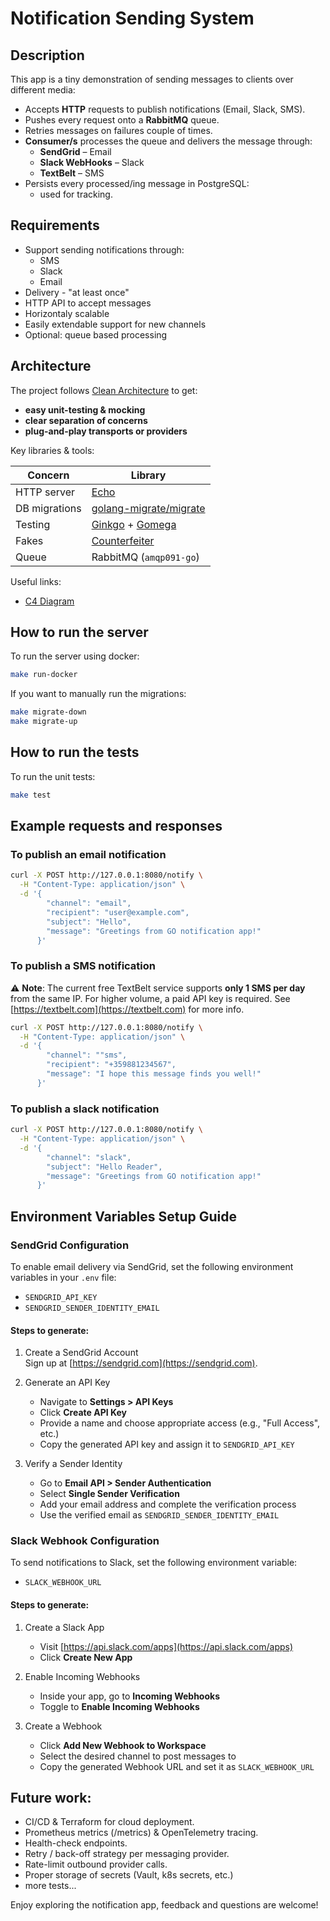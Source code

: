 # Notification Sending System

## Description
This app is a tiny demonstration of sending messages to clients over different media:
* Accepts **HTTP** requests to publish notifications (Email, Slack, SMS).  
* Pushes every request onto a **RabbitMQ** queue.
* Retries messages on failures couple of times. 
* **Consumer/s** processes the queue and delivers the message through:
  * **SendGrid** – Email  
  * **Slack WebHooks** – Slack  
  * **TextBelt** – SMS  
* Persists every processed/ing message in PostgreSQL:
  * used for tracking.  

## Requirements
- Support sending notifications through:
  - SMS
  - Slack
  - Email
- Delivery - "at least once"
- HTTP API to accept messages
- Horizontaly scalable
- Easily extendable support for new channels
- Optional: queue based processing

## Architecture

The project follows [Clean Architecture](https://blog.cleancoder.com/uncle-bob/2012/08/13/The-Clean-Architecture.html) to get:

* **easy unit-testing & mocking**  
* **clear separation of concerns**  
* **plug-and-play transports or providers** 

Key libraries & tools:

| Concern | Library |
|---------|---------|
| HTTP server | [Echo](https://echo.labstack.com/) |
| DB migrations | [golang-migrate/migrate](https://github.com/golang-migrate/migrate) |
| Testing | [Ginkgo](https://onsi.github.io/ginkgo/) + [Gomega](https://onsi.github.io/gomega/) |
| Fakes | [Counterfeiter](https://github.com/maxbrunsfeld/counterfeiter) |
| Queue | RabbitMQ (`amqp091-go`) |

Useful links:
* [C4 Diagram](./docs/c4diagram.md)

## How to run the server

To run the server using docker:
```bash
make run-docker
```

If you want to manually run the migrations:

```bash
make migrate-down
make migrate-up
```

## How to run the tests

To run the unit tests:

```bash
make test
```

## Example requests and responses

### To publish an email notification

```bash
curl -X POST http://127.0.0.1:8080/notify \
  -H "Content-Type: application/json" \
  -d '{
        "channel": "email",
        "recipient": "user@example.com",
        "subject": "Hello",
        "message": "Greetings from GO notification app!"
      }'
```

### To publish a SMS notification

⚠️ **Note**: The current free TextBelt service supports **only 1 SMS per day** from the same IP. For higher volume, a paid API key is required. See [https://textbelt.com](https://textbelt.com) for more info.

```bash
curl -X POST http://127.0.0.1:8080/notify \
  -H "Content-Type: application/json" \
  -d '{
        "channel": ""sms",
        "recipient": "+359881234567",
        "message": "I hope this message finds you well!"
      }'
```

### To publish a slack notification

```bash
curl -X POST http://127.0.0.1:8080/notify \
  -H "Content-Type: application/json" \
  -d '{
        "channel": "slack",
        "subject": "Hello Reader",
        "message": "Greetings from GO notification app!"
      }'
```

## Environment Variables Setup Guide

### SendGrid Configuration

To enable email delivery via SendGrid, set the following environment variables in your `.env` file:

- `SENDGRID_API_KEY`
- `SENDGRID_SENDER_IDENTITY_EMAIL`

#### Steps to generate:

1. Create a SendGrid Account  
   Sign up at [https://sendgrid.com](https://sendgrid.com).

2. Generate an API Key
   - Navigate to **Settings > API Keys**
   - Click **Create API Key**
   - Provide a name and choose appropriate access (e.g., "Full Access", etc.)
   - Copy the generated API key and assign it to `SENDGRID_API_KEY`

3. Verify a Sender Identity
   - Go to **Email API > Sender Authentication**
   - Select **Single Sender Verification**
   - Add your email address and complete the verification process
   - Use the verified email as `SENDGRID_SENDER_IDENTITY_EMAIL`


### Slack Webhook Configuration

To send notifications to Slack, set the following environment variable:

- `SLACK_WEBHOOK_URL`

#### Steps to generate:

1. Create a Slack App
   - Visit [https://api.slack.com/apps](https://api.slack.com/apps)
   - Click **Create New App**

2. Enable Incoming Webhooks
   - Inside your app, go to **Incoming Webhooks**
   - Toggle to **Enable Incoming Webhooks**

3. Create a Webhook
   - Click **Add New Webhook to Workspace**
   - Select the desired channel to post messages to
   - Copy the generated Webhook URL and set it as `SLACK_WEBHOOK_URL`


## Future work:
* CI/CD & Terraform for cloud deployment.
* Prometheus metrics (/metrics) & OpenTelemetry tracing.
* Health-check endpoints.
* Retry / back-off strategy per messaging provider.
* Rate-limit outbound provider calls.
* Proper storage of secrets (Vault, k8s secrets, etc.)
* more tests...

Enjoy exploring the notification app, feedback and questions are welcome!

